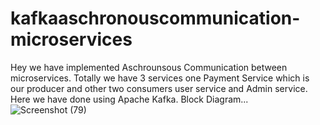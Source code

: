 # kafkaaschronouscommunication-microservices

Hey we have implemented Aschrounsous Communication between microservices. Totally we have 3 services one Payment Service which is our producer and other two consumers user service and Admin service.
 Here we have done using Apache Kafka.
 Block Diagram...
 ![Screenshot (79)](https://github.com/sivaganeshbathula70/kafkaaschronouscommunication-microservices/assets/60910411/6a4faa98-6cd6-42d4-9894-3c464cdeecc6)


